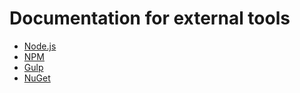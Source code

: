 # Documentation for external tools

* [Node.js](https://nodejs.org/en/docs/)
* [NPM](https://docs.npmjs.com/)
* [Gulp](https://github.com/gulpjs/gulp/blob/master/docs/API.md)
* [NuGet](https://docs.nuget.org/)